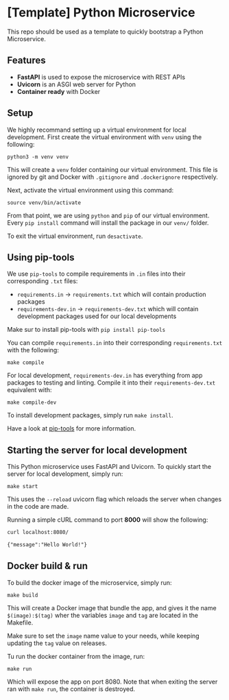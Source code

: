 # [Template] Python Microservice

This repo should be used as a template to quickly bootstrap a Python Microservice.

## Features

- **FastAPI** is used to expose the microservice with REST APIs
- **Uvicorn** is an ASGI web server for Python
- **Container ready** with Docker

## Setup

We highly recommand setting up a virtual environment for local development. First create the virtual environment with `venv` using the following:

```commandline
python3 -m venv venv
```

This will create a `venv` folder containing our virtual environment. This file is ignored by git and Docker with `.gitignore` and `.dockerignore` respectively.

Next, activate the virtual environment using this command:

```commandline
source venv/bin/activate
```

From that point, we are using `python` and `pip` of our virtual environment. Every `pip install` command will install the package in our `venv/` folder.

To exit the virtual environment, run `desactivate`.

## Using pip-tools

We use `pip-tools` to compile requirements in `.in` files into their corresponding `.txt` files:

- `requirements.in` -> `requirements.txt` which will contain production packages
- `requirements-dev.in` -> `requirements-dev.txt` which will contain development packages used for our local developments

Make sur to install pip-tools with `pip install pip-tools`

You can compile `requirements.in` into their corresponding `requirements.txt` with the following:

```commandline
make compile
```

For local development, `requirements-dev.in` has everything from app packages to testing and linting. Compile it into their `requirements-dev.txt` equivalent with:

```commandline
make compile-dev
```

To install development packages, simply run `make install`.

Have a look at [pip-tools](https://pypi.org/project/pip-tools/) for more information.

## Starting the server for local development

This Python microservice uses FastAPI and Uvicorn. To quickly start the server for local development, simply run:

```commandline
make start
```

This uses the `--reload` uvicorn flag which reloads the server when changes in the code are made.

Running a simple cURL command to port **8000** will show the following:

```txt
curl localhost:8080/

{"message":"Hello World!"}
```

## Docker build & run

To build the docker image of the microservice, simply run:

```commandline
make build
```

This will create a Docker image that bundle the app, and gives it the name `$(image):$(tag)` wher the variables `image` and `tag` are located in the Makefile.

Make sure to set the `image` name value to your needs, while keeping updating the `tag` value on releases.

Tu run the docker container from the image, run:

```commandline
make run
```

Which will expose the app on port 8080. Note that when exiting the server ran with `make run`, the container is destroyed.

